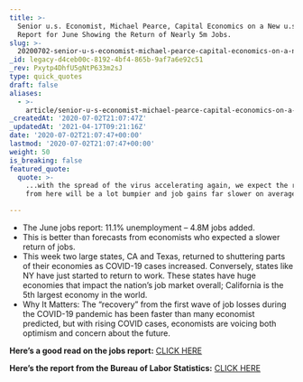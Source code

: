 ```yaml
---
title: >-
  Senior u.s. Economist, Michael Pearce, Capital Economics on a New u.s. Jobs
  Report for June Showing the Return of Nearly 5m Jobs.
slug: >-
  20200702-senior-u-s-economist-michael-pearce-capital-economics-on-a-new-jobs-report-for-june-showing-the-return-of-nearly-5m-jobs
_id: legacy-d4ceb00c-8192-4bf4-865b-9af7a6e92c51
_rev: Pxytp4DhfU5gNtP633m2sJ
type: quick_quotes
draft: false
aliases:
  - >-
    article/senior-u-s-economist-michael-pearce-capital-economics-on-a-new-jobs-report-for-june-showing-the-return-of-nearly-5m-jobs/
_createdAt: '2020-07-02T21:07:47Z'
_updatedAt: '2021-04-17T09:21:16Z'
date: '2020-07-02T21:07:47+00:00'
lastmod: '2020-07-02T21:07:47+00:00'
weight: 50
is_breaking: false
featured_quote:
  quote: >-
    ...with the spread of the virus accelerating again, we expect the recovery
    from here will be a lot bumpier and job gains far slower on average.

---
```

* The June jobs report: 11.1% unemployment – 4.8M jobs added.
* This is better than forecasts from economists who expected a slower return of jobs.
* This week two large states, CA and Texas, returned to shuttering parts of their economies as COVID-19 cases increased. Conversely, states like NY have just started to return to work. These states have huge economies that impact the nation’s job market overall; California is the 5th largest economy in the world.
* Why It Matters: The “recovery” from the first wave of job losses during the COVID-19 pandemic has been faster than many economist predicted, but with rising COVID cases, economists are voicing both optimism and concern about the future.

**Here’s a good read on the jobs report:** [CLICK HERE](https://www.cnbc.com/2020/07/02/jobs-report-june-2020.html)

**Here’s the report from the Bureau of Labor Statistics:** [CLICK HERE](https://www.bls.gov/news.release/empsit.nr0.htm)